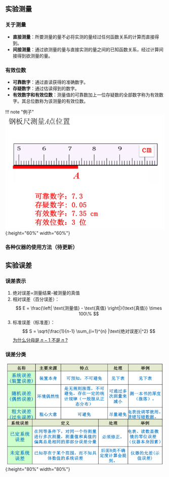 ## 实验测量
### 关于测量
- **直接测量**：所要测量的量不必将实测的量经过任何函数关系的计算而直接得到。
- **间接测量**：通过欲测量的量与直接实测的量之间的已知函数关系，经过计算间接得到欲测量的量。

### 有效位数

- **可靠数字**：通过直读获得的准确数字。
- **存疑数字**：通过估读得到的数字。
- **有效数字和有效位数**：测量值的可靠数加上一位存疑数的全部数字称为有效数字。其总位数称为该测量的有效位数。

!!! note "例子"
    ![alt text](images/image.png){:height="60%" width="60%"}

### 各种仪器的使用方法（待更新）

## 实验误差
### 误差表示

1. 绝对误差=测量结果-被测量的真值
2. 相对误差（百分误差）：
$$
E = \frac{\left| \text{测量值} - \text{真值} \right|}{\text{真值}} \times 100\%
$$
3. 标准误差（标准差）：
$$
S = \sqrt{\frac{1}{n-1} \sum_{i=1}^{n} |\text{绝对误差}|^2}
$$
[为什么分母是 $n-1$ 不是 $n$ ?](https://zhuanlan.zhihu.com/p/102043269)

### 误差分类
![alt text](images/image-1.png){:height="80%" width="80%"}

